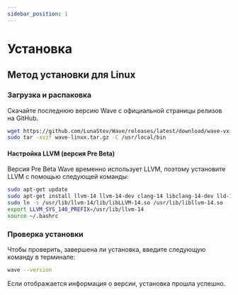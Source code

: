 ```yaml
---
sidebar_position: 1
---
```


# Установка

## Метод установки для Linux

### Загрузка и распаковка
Скачайте последнюю версию Wave с официальной страницы релизов на GitHub.

```bash
wget https://github.com/LunaStev/Wave/releases/latest/download/wave-vx.x.x-linux.tar.gz
sudo tar -xvzf wave-linux.tar.gz -C /usr/local/bin
```

#### Настройка LLVM (версия Pre Beta)
Версия Pre Beta Wave временно использует LLVM, поэтому установите LLVM с помощью следующей команды:

```bash
sudo apt-get update
sudo apt-get install llvm-14 llvm-14-dev clang-14 libclang-14-dev lld-14 clang
sudo ln -s /usr/lib/llvm-14/lib/libLLVM-14.so /usr/lib/libllvm-14.so
export LLVM_SYS_140_PREFIX=/usr/lib/llvm-14
source ~/.bashrc
```

### Проверка установки
Чтобы проверить, завершена ли установка, введите следующую команду в терминале:

```bash
wave --version
```

Если отображается информация о версии, установка прошла успешно.